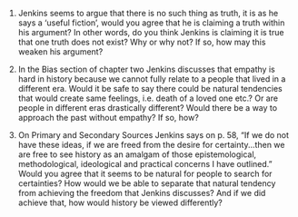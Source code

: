 1.	Jenkins seems to argue that there is no such thing as truth, it is as he says a ‘useful fiction’, would you agree that he is claiming a truth within his argument? In other words, do you think Jenkins is claiming it is true that one truth does not exist? Why or why not? If so, how may this weaken his argument? 

2.	In the Bias section of chapter two Jenkins discusses that empathy is hard in history because we cannot fully relate to a people that lived in a different era. Would it be safe to say there could be natural tendencies that would create same feelings, i.e. death of a loved one etc.? Or are people in different eras drastically different? Would there be a way to approach the past without empathy? If so, how?

3.	On Primary and Secondary Sources Jenkins says on p. 58, “If we do not have these ideas, if we are freed from the desire for certainty...then we are free to see history as an amalgam of those epistemological, methodological, ideological and practical concerns I have outlined.” Would you agree that it seems to be natural for people to search for certainties? How would we be able to separate that natural tendency from achieving the freedom that Jenkins discusses? And if we did achieve that, how would history be viewed differently?
